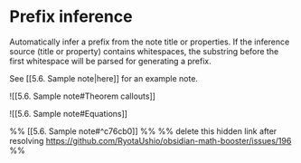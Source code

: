# Prefix inference

Automatically infer a prefix from the note title or properties. If the inference source (title or property) contains whitespaces, the substring before the first whitespace will be parsed for generating a prefix.

See [[5.6. Sample note|here]] for an example note.

![[5.6. Sample note#Theorem callouts]]

![[5.6. Sample note#Equations]] 

%% [[5.6. Sample note#^c76cb0]] %%
%% delete this hidden link after resolving https://github.com/RyotaUshio/obsidian-math-booster/issues/196 %%

